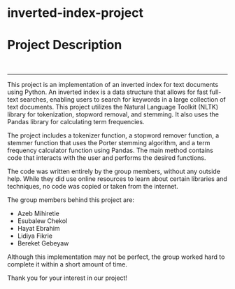 # inverted-index-project
<h1>Project Description</h1>
<br>
<hr/>
This project is an implementation of an inverted index for text documents using Python. An inverted index is a data structure that allows for fast full-text searches, enabling users to search for keywords in a large collection of text documents. This project utilizes the Natural Language Toolkit (NLTK) library for tokenization, stopword removal, and stemming. It also uses the Pandas library for calculating term frequencies.

The project includes a tokenizer function, a stopword remover function, a stemmer function that uses the Porter stemming algorithm, and a term frequency calculator function using Pandas. The main method contains code that interacts with the user and performs the desired functions.

The code was written entirely by the group members, without any outside help. While they did use online resources to learn about certain libraries and techniques, no code was copied or taken from the internet.

The group members behind this project are:
<ul>
<li>Azeb Mihiretie</>
 <li> Esubalew Chekol </li>
<li>Hayat Ebrahim</li>
<li>Lidiya Fikrie</li>
<li>Bereket Gebeyaw</li>
  </ul>
Although this implementation may not be perfect, the group worked hard to complete it within a short amount of time.

Thank you for your interest in our project!

